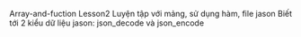 Array-and-fuction Lesson2
Luyện tập với mảng, sử dụng hàm, file jason
Biết tới 2 kiểu dữ liệu jason: json_decode và json_encode
